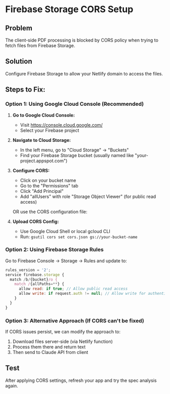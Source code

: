 # Firebase Storage CORS Setup

## Problem
The client-side PDF processing is blocked by CORS policy when trying to fetch files from Firebase Storage.

## Solution
Configure Firebase Storage to allow your Netlify domain to access the files.

## Steps to Fix:

### Option 1: Using Google Cloud Console (Recommended)

1. **Go to Google Cloud Console:**
   - Visit https://console.cloud.google.com/
   - Select your Firebase project

2. **Navigate to Cloud Storage:**
   - In the left menu, go to "Cloud Storage" → "Buckets"
   - Find your Firebase Storage bucket (usually named like "your-project.appspot.com")

3. **Configure CORS:**
   - Click on your bucket name
   - Go to the "Permissions" tab
   - Click "Add Principal"
   - Add "allUsers" with role "Storage Object Viewer" (for public read access)
   
   OR use the CORS configuration file:
   
4. **Upload CORS Config:**
   - Use Google Cloud Shell or local gcloud CLI
   - Run: `gsutil cors set cors.json gs://your-bucket-name`

### Option 2: Using Firebase Storage Rules

Go to Firebase Console → Storage → Rules and update to:

```javascript
rules_version = '2';
service firebase.storage {
  match /b/{bucket}/o {
    match /{allPaths=**} {
      allow read: if true; // Allow public read access
      allow write: if request.auth != null; // Allow write for authenticated users
    }
  }
}
```

### Option 3: Alternative Approach (If CORS can't be fixed)

If CORS issues persist, we can modify the approach to:
1. Download files server-side (via Netlify function)
2. Process them there and return text
3. Then send to Claude API from client

## Test
After applying CORS settings, refresh your app and try the spec analysis again.
